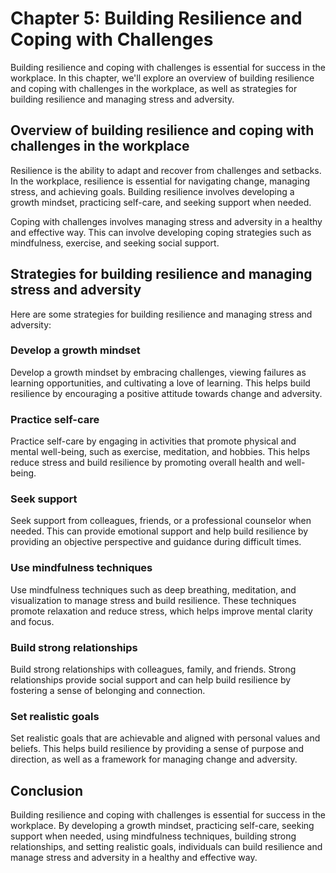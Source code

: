 Chapter 5: Building Resilience and Coping with Challenges
=========================================================

Building resilience and coping with challenges is essential for success in the workplace. In this chapter, we'll explore an overview of building resilience and coping with challenges in the workplace, as well as strategies for building resilience and managing stress and adversity.

Overview of building resilience and coping with challenges in the workplace
---------------------------------------------------------------------------

Resilience is the ability to adapt and recover from challenges and setbacks. In the workplace, resilience is essential for navigating change, managing stress, and achieving goals. Building resilience involves developing a growth mindset, practicing self-care, and seeking support when needed.

Coping with challenges involves managing stress and adversity in a healthy and effective way. This can involve developing coping strategies such as mindfulness, exercise, and seeking social support.

Strategies for building resilience and managing stress and adversity
--------------------------------------------------------------------

Here are some strategies for building resilience and managing stress and adversity:

### Develop a growth mindset

Develop a growth mindset by embracing challenges, viewing failures as learning opportunities, and cultivating a love of learning. This helps build resilience by encouraging a positive attitude towards change and adversity.

### Practice self-care

Practice self-care by engaging in activities that promote physical and mental well-being, such as exercise, meditation, and hobbies. This helps reduce stress and build resilience by promoting overall health and well-being.

### Seek support

Seek support from colleagues, friends, or a professional counselor when needed. This can provide emotional support and help build resilience by providing an objective perspective and guidance during difficult times.

### Use mindfulness techniques

Use mindfulness techniques such as deep breathing, meditation, and visualization to manage stress and build resilience. These techniques promote relaxation and reduce stress, which helps improve mental clarity and focus.

### Build strong relationships

Build strong relationships with colleagues, family, and friends. Strong relationships provide social support and can help build resilience by fostering a sense of belonging and connection.

### Set realistic goals

Set realistic goals that are achievable and aligned with personal values and beliefs. This helps build resilience by providing a sense of purpose and direction, as well as a framework for managing change and adversity.

Conclusion
----------

Building resilience and coping with challenges is essential for success in the workplace. By developing a growth mindset, practicing self-care, seeking support when needed, using mindfulness techniques, building strong relationships, and setting realistic goals, individuals can build resilience and manage stress and adversity in a healthy and effective way.
